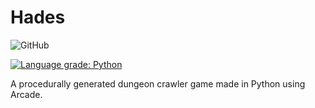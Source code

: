 # Hades

![GitHub](https://img.shields.io/github/license/Aspect1103/Hades)

[![Language grade: Python](https://img.shields.io/lgtm/grade/python/g/Aspect1103/Hades.svg?logo=lgtm&logoWidth=18)](https://lgtm.com/projects/g/Aspect1103/Hades/context:python)

A procedurally generated dungeon crawler game made in Python using Arcade.
